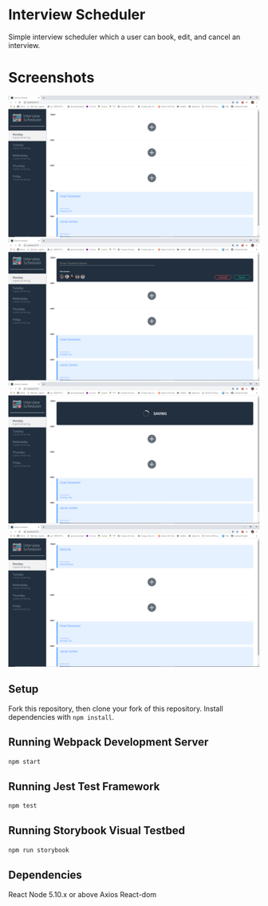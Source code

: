 # Interview Scheduler

Simple interview scheduler which a user can book, edit, and cancel an interview.

# Screenshots
!["screenshot of the first page"](https://github.com/NaSinSa/scheduler/blob/master/docs/Default.png?raw=true)
!["screenshot of booking a new appointment"](https://github.com/NaSinSa/scheduler/blob/master/docs/Book.png?raw=true)
!["screenshot of saving the new appointment"](https://github.com/NaSinSa/scheduler/blob/master/docs/Saving.png?raw=true)
!["screenshot of completed"](https://github.com/NaSinSa/scheduler/blob/master/docs/Booked.png?raw=true)

## Setup
Fork this repository, then clone your fork of this repository.
Install dependencies with `npm install`.

## Running Webpack Development Server

```sh
npm start
```

## Running Jest Test Framework

```sh
npm test
```

## Running Storybook Visual Testbed

```sh
npm run storybook
```
## Dependencies

React
Node 5.10.x or above
Axios
React-dom
